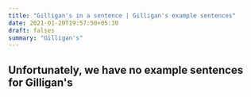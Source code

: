 ```yaml
---
title: "Gilligan's in a sentence | Gilligan's example sentences"
date: 2021-01-20T19:57:50+05:30
draft: falses
summary: "Gilligan's"
---
```

## Unfortunately, we have no example sentences for Gilligan's                 
